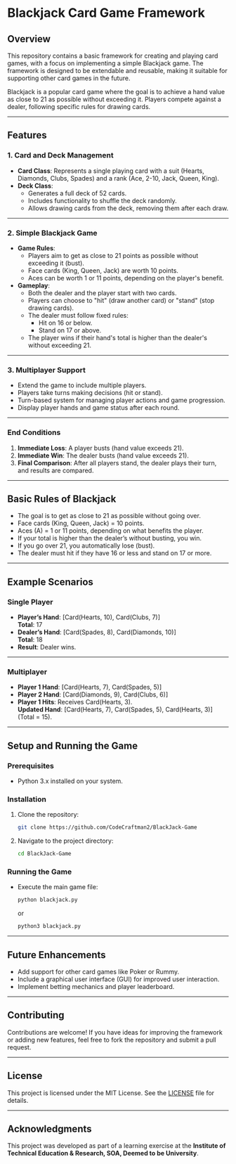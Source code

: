 # Blackjack Card Game Framework

## Overview

This repository contains a basic framework for creating and playing card games, with a focus on implementing a simple Blackjack game. The framework is designed to be extendable and reusable, making it suitable for supporting other card games in the future. 

Blackjack is a popular card game where the goal is to achieve a hand value as close to 21 as possible without exceeding it. Players compete against a dealer, following specific rules for drawing cards.

---

## Features

### 1. Card and Deck Management
- **Card Class**: Represents a single playing card with a suit (Hearts, Diamonds, Clubs, Spades) and a rank (Ace, 2-10, Jack, Queen, King).
- **Deck Class**:
  - Generates a full deck of 52 cards.
  - Includes functionality to shuffle the deck randomly.
  - Allows drawing cards from the deck, removing them after each draw.

---

### 2. Simple Blackjack Game
- **Game Rules**:
  - Players aim to get as close to 21 points as possible without exceeding it (bust).
  - Face cards (King, Queen, Jack) are worth 10 points.
  - Aces can be worth 1 or 11 points, depending on the player's benefit.
- **Gameplay**:
  - Both the dealer and the player start with two cards.
  - Players can choose to "hit" (draw another card) or "stand" (stop drawing cards).
  - The dealer must follow fixed rules:
    - Hit on 16 or below.
    - Stand on 17 or above.
  - The player wins if their hand's total is higher than the dealer's without exceeding 21.

---

### 3. Multiplayer Support
- Extend the game to include multiple players.
- Players take turns making decisions (hit or stand).
- Turn-based system for managing player actions and game progression.
- Display player hands and game status after each round.

---

### End Conditions
1. **Immediate Loss**: A player busts (hand value exceeds 21).
2. **Immediate Win**: The dealer busts (hand value exceeds 21).
3. **Final Comparison**: After all players stand, the dealer plays their turn, and results are compared.

---

## Basic Rules of Blackjack
- The goal is to get as close to 21 as possible without going over.
- Face cards (King, Queen, Jack) = 10 points.
- Aces (A) = 1 or 11 points, depending on what benefits the player.
- If your total is higher than the dealer’s without busting, you win.
- If you go over 21, you automatically lose (bust).
- The dealer must hit if they have 16 or less and stand on 17 or more.

---

## Example Scenarios
### Single Player
- **Player’s Hand**: [Card(Hearts, 10), Card(Clubs, 7)]  
  **Total**: 17  
- **Dealer’s Hand**: [Card(Spades, 8), Card(Diamonds, 10)]  
  **Total**: 18  
- **Result**: Dealer wins.

---

### Multiplayer
- **Player 1 Hand**: [Card(Hearts, 7), Card(Spades, 5)]  
- **Player 2 Hand**: [Card(Diamonds, 9), Card(Clubs, 6)]  
- **Player 1 Hits**: Receives Card(Hearts, 3).  
  **Updated Hand**: [Card(Hearts, 7), Card(Spades, 5), Card(Hearts, 3)] (Total = 15).

---

## Setup and Running the Game
### Prerequisites
- Python 3.x installed on your system.

### Installation
1. Clone the repository:
   ```bash
   git clone https://github.com/CodeCraftman2/BlackJack-Game
   ```
2. Navigate to the project directory:
   ```bash
   cd BlackJack-Game
   ```

### Running the Game
- Execute the main game file:
  ```bash
  python blackjack.py
  ```
  or
  ```bash
  python3 blackjack.py
  ```

---

## Future Enhancements
- Add support for other card games like Poker or Rummy.
- Include a graphical user interface (GUI) for improved user interaction.
- Implement betting mechanics and player leaderboard.

---

## Contributing
Contributions are welcome! If you have ideas for improving the framework or adding new features, feel free to fork the repository and submit a pull request.

---

## License
This project is licensed under the MIT License. See the [LICENSE](LICENSE) file for details.

---

## Acknowledgments
This project was developed as part of a learning exercise at the **Institute of Technical Education & Research, SOA, Deemed to be University**.

